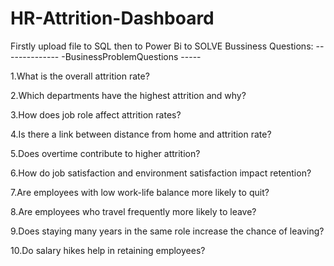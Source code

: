 # HR-Attrition-Dashboard
Firstly upload file to SQL then to Power Bi to SOLVE Bussiness Questions:
-------------- -BusinessProblemQuestions  -----

1.What is the overall attrition rate?

2.Which departments have the highest attrition and why?

3.How does job role affect attrition rates?

4.Is there a link between distance from home and attrition rate?

5.Does overtime contribute to higher attrition?

6.How do job satisfaction and environment satisfaction impact retention?

7.Are employees with low work-life balance more likely to quit?

8.Are employees who travel frequently more likely to leave?

9.Does staying many years in the same role increase the chance of leaving?

10.Do salary hikes help in retaining employees?
